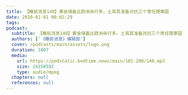 ```yaml
---
title: 【睡前消息148】黄金储备比欧洲央行多，土耳其准备对抗三个常任理事国
date: 2020-01-01 00:02:29
tags:
podcast:
  subtitle: 【睡前消息148】黄金储备比欧洲央行多，土耳其准备对抗三个常任理事国
  authors: ['《睡前消息》编辑部']
  cover: /podcasts/main/assets/logo.png
  duration: 1007
  media:
    url: https://podstatic.bedtime.news/main/101-200/148.mp3
    size: 24158592
    type: audio/mpeg
  chapters: null
  references: null
---
```

